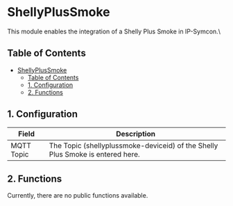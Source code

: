 # ShellyPlusSmoke
   This module enables the integration of a Shelly Plus Smoke in IP-Symcon.\
       
## Table of Contents
- [ShellyPlusSmoke](#shellyplussmoke)
  - [Table of Contents](#table-of-contents)
  - [1. Configuration](#1-configuration)
  - [2. Functions](#2-functions)
   
## 1. Configuration
   
   Field        | Description
   ------------ | -------------
   MQTT Topic   | The Topic (shellyplussmoke-deviceid) of the Shelly Plus Smoke is entered here.
   
## 2. Functions

   Currently, there are no public functions available.
